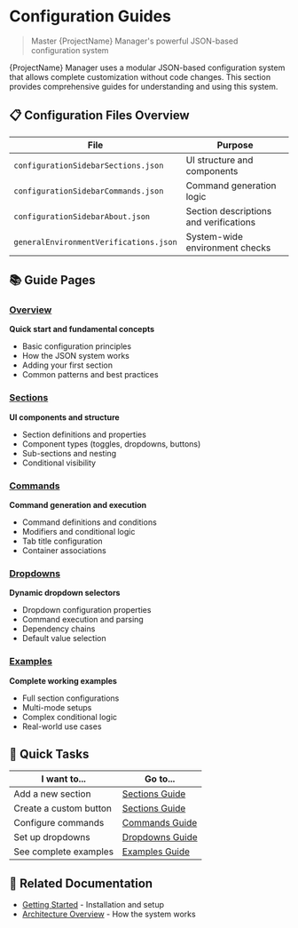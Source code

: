 # Configuration Guides

> Master {ProjectName} Manager's powerful JSON-based configuration system

{ProjectName} Manager uses a modular JSON-based configuration system that allows complete customization without code changes. This section provides comprehensive guides for understanding and using this system.

## 📋 Configuration Files Overview

| File | Purpose |
|------|---------|
| `configurationSidebarSections.json` | UI structure and components |
| `configurationSidebarCommands.json` | Command generation logic |
| `configurationSidebarAbout.json` | Section descriptions and verifications |
| `generalEnvironmentVerifications.json` | System-wide environment checks |

## 📚 Guide Pages

### [Overview](overview.md)
**Quick start and fundamental concepts**
- Basic configuration principles
- How the JSON system works
- Adding your first section
- Common patterns and best practices

### [Sections](sections.md) 
**UI components and structure**
- Section definitions and properties
- Component types (toggles, dropdowns, buttons)
- Sub-sections and nesting
- Conditional visibility

### [Commands](commands.md)
**Command generation and execution**
- Command definitions and conditions
- Modifiers and conditional logic
- Tab title configuration
- Container associations

### [Dropdowns](dropdowns.md)
**Dynamic dropdown selectors**
- Dropdown configuration properties
- Command execution and parsing
- Dependency chains
- Default value selection

### [Examples](examples.md)
**Complete working examples**
- Full section configurations
- Multi-mode setups
- Complex conditional logic
- Real-world use cases

## 🎯 Quick Tasks

| I want to... | Go to... |
|---------------|----------|
| Add a new section | [Sections Guide](sections.md#adding-new-sections) |
| Create a custom button | [Sections Guide](sections.md#custom-buttons) |
| Configure commands | [Commands Guide](commands.md#command-configuration) |
| Set up dropdowns | [Dropdowns Guide](dropdowns.md#configuration-properties) |
| See complete examples | [Examples Guide](examples.md) |

## 📖 Related Documentation

- [Getting Started](../getting-started.md) - Installation and setup
- [Architecture Overview](../architecture/overview.md) - How the system works 